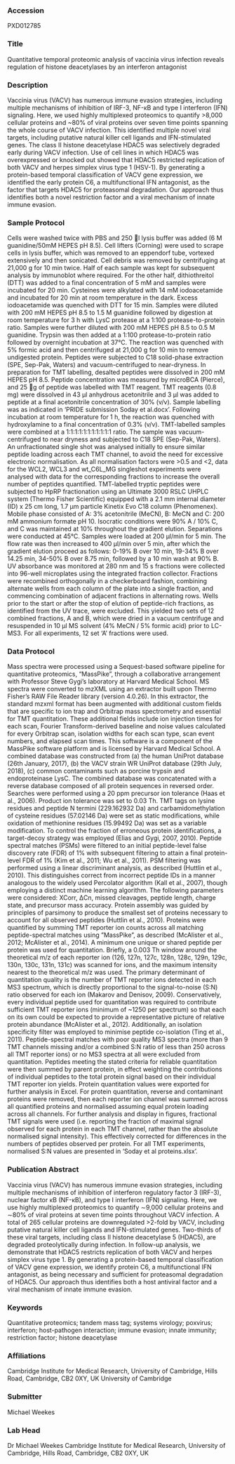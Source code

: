 ### Accession
PXD012785

### Title
Quantitative temporal proteomic analysis of vaccinia virus infection reveals regulation of histone deacetylases by an interferon antagonist

### Description
Vaccinia virus (VACV) has numerous immune evasion strategies, including multiple mechanisms of inhibition of IRF-3, NF-κB and type I interferon (IFN) signaling. Here, we used highly multiplexed proteomics to quantify >8,000 cellular proteins and ~80% of viral proteins over seven time points spanning the whole course of VACV infection. This identified multiple novel viral targets, including putative natural killer cell ligands and IFN-stimulated genes. The class II histone deacetylase HDAC5 was selectively degraded early during VACV infection. Use of cell lines in which HDAC5 was overexpressed or knocked out showed that HDAC5 restricted replication of both VACV and herpes simplex virus type 1 (HSV-1). By generating a protein-based temporal classification of VACV gene expression, we identified the early protein C6, a multifunctional IFN antagonist, as the factor that targets HDAC5 for proteasomal degradation. Our approach thus identifies both a novel restriction factor and a viral mechanism of innate immune evasion.

### Sample Protocol
Cells were washed twice with PBS and 250 l lysis buffer was added (6 M guanidine/50mM HEPES pH 8.5). Cell lifters (Corning) were used to scrape cells in lysis buffer, which was removed to an eppendorf tube, vortexed extensively and then sonicated. Cell debris was removed by centrifuging at 21,000 g for 10 min twice. Half of each sample was kept for subsequent analysis by immunoblot where required. For the other half, dithiothreitol (DTT) was added to a final concentration of 5 mM and samples were incubated for 20 min. Cysteines were alkylated with 14 mM iodoacetamide and incubated for 20 min at room temperature in the dark. Excess iodoacetamide was quenched with DTT for 15 min. Samples were diluted with 200 mM HEPES pH 8.5 to 1.5 M guanidine followed by digestion at room temperature for 3 h with LysC protease at a 1:100 protease-to-protein ratio. Samples were further diluted with 200 mM HEPES pH 8.5 to 0.5 M guanidine. Trypsin was then added at a 1:100 protease-to-protein ratio followed by overnight incubation at 37°C. The reaction was quenched with 5% formic acid and then centrifuged at 21,000 g for 10 min to remove undigested protein. Peptides were subjected to C18 solid-phase extraction (SPE, Sep-Pak, Waters) and vacuum-centrifuged to near-dryness. In preparation for TMT labelling, desalted peptides were dissolved in 200 mM HEPES pH 8.5. Peptide concentration was measured by microBCA (Pierce), and 25 g of peptide was labelled with TMT reagent. TMT reagents (0.8 mg) were dissolved in 43 μl anhydrous acetonitrile and 3 μl was added to peptide at a final acetonitrile concentration of 30% (v/v). Sample labelling was as indicated in ‘PRIDE submission Soday et al.docx’. Following incubation at room temperature for 1 h, the reaction was quenched with hydroxylamine to a final concentration of 0.3% (v/v). TMT-labelled samples were combined at a 1:1:1:1:1:1:1:1:1:1:1 ratio. The sample was vacuum-centrifuged to near dryness and subjected to C18 SPE (Sep-Pak, Waters). An unfractionated single shot was analysed initially to ensure similar peptide loading across each TMT channel, to avoid the need for excessive electronic normalisation. As all normalisation factors were >0.5 and <2, data for the WCL2, WCL3 and wt_C6L_MG singleshot experiments were analysed with data for the corresponding fractions to increase the overall number of peptides quantified. TMT-labelled tryptic peptides were subjected to HpRP fractionation using an Ultimate 3000 RSLC UHPLC system (Thermo Fisher Scientific) equipped with a 2.1 mm internal diameter (ID) x 25 cm long, 1.7 µm particle Kinetix Evo C18 column (Phenomenex). Mobile phase consisted of A: 3% acetonitrile (MeCN), B: MeCN and C: 200 mM ammonium formate pH 10. Isocratic conditions were 90% A / 10% C, and C was maintained at 10% throughout the gradient elution. Separations were conducted at 45°C. Samples were loaded at 200 µl/min for 5 min. The flow rate was then increased to 400 µl/min over 5 min, after which the gradient elution proceed as follows: 0-19% B over 10 min, 19-34% B over 14.25 min, 34-50% B over 8.75 min, followed by a 10 min wash at 90% B. UV absorbance was monitored at 280 nm and 15 s fractions were collected into 96-well microplates using the integrated fraction collector. Fractions were recombined orthogonally in a checkerboard fashion, combining alternate wells from each column of the plate into a single fraction, and commencing combination of adjacent fractions in alternating rows. Wells prior to the start or after the stop of elution of peptide-rich fractions, as identified from the UV trace, were excluded. This yielded two sets of 12 combined fractions, A and B, which were dried in a vacuum centrifuge and resuspended in 10 µl MS solvent (4% MeCN / 5% formic acid) prior to LC-MS3. For all experiments, 12 set ‘A’ fractions were used.

### Data Protocol
Mass spectra were processed using a Sequest-based software pipeline for quantitative proteomics, “MassPike”, through a collaborative arrangement with Professor Steve Gygi’s laboratory at Harvard Medical School. MS spectra were converted to mzXML using an extractor built upon Thermo Fisher’s RAW File Reader library (version 4.0.26). In this extractor, the standard mzxml format has been augmented with additional custom fields that are specific to ion trap and Orbitrap mass spectrometry and essential for TMT quantitation. These additional fields include ion injection times for each scan, Fourier Transform-derived baseline and noise values calculated for every Orbitrap scan, isolation widths for each scan type, scan event numbers, and elapsed scan times. This software is a component of the MassPike software platform and is licensed by Harvard Medical School.  A combined database was constructed from (a) the human UniProt database (26th January, 2017), (b) the VACV strain WR UniProt database (29th July, 2018), (c) common contaminants such as porcine trypsin and endoproteinase LysC. The combined database was concatenated with a reverse database composed of all protein sequences in reversed order. Searches were performed using a 20 ppm precursor ion tolerance (Haas et al., 2006). Product ion tolerance was set to 0.03 Th. TMT tags on lysine residues and peptide N termini (229.162932 Da) and carbamidomethylation of cysteine residues (57.02146 Da) were set as static modifications, while oxidation of methionine residues (15.99492 Da) was set as a variable modification.  To control the fraction of erroneous protein identifications, a target-decoy strategy was employed (Elias and Gygi, 2007, 2010). Peptide spectral matches (PSMs) were filtered to an initial peptide-level false discovery rate (FDR) of 1% with subsequent filtering to attain a final protein-level FDR of 1% (Kim et al., 2011; Wu et al., 2011). PSM filtering was performed using a linear discriminant analysis, as described (Huttlin et al., 2010). This distinguishes correct from incorrect peptide IDs in a manner analogous to the widely used Percolator algorithm (Kall et al., 2007), though employing a distinct machine learning algorithm. The following parameters were considered: XCorr, ΔCn, missed cleavages, peptide length, charge state, and precursor mass accuracy. Protein assembly was guided by principles of parsimony to produce the smallest set of proteins necessary to account for all observed peptides (Huttlin et al., 2010).  Proteins were quantified by summing TMT reporter ion counts across all matching peptide-spectral matches using ”MassPike”, as described (McAlister et al., 2012; McAlister et al., 2014). A minimum one unique or shared peptide per protein was used for quantitation. Briefly, a 0.003 Th window around the theoretical m/z of each reporter ion (126, 127n, 127c, 128n, 128c, 129n, 129c, 130n, 130c, 131n, 131c) was scanned for ions, and the maximum intensity nearest to the theoretical m/z was used. The primary determinant of quantitation quality is the number of TMT reporter ions detected in each MS3 spectrum, which is directly proportional to the signal-to-noise (S:N) ratio observed for each ion (Makarov and Denisov, 2009). Conservatively, every individual peptide used for quantitation was required to contribute sufficient TMT reporter ions (minimum of ~1250 per spectrum) so that each on its own could be expected to provide a representative picture of relative protein abundance (McAlister et al., 2012). Additionally, an isolation specificity filter was employed to minimise peptide co-isolation (Ting et al., 2011). Peptide-spectral matches with poor quality MS3 spectra (more than 9 TMT channels missing and/or a combined S:N ratio of less than 250 across all TMT reporter ions) or no MS3 spectra at all were excluded from quantitation. Peptides meeting the stated criteria for reliable quantitation were then summed by parent protein, in effect weighting the contributions of individual peptides to the total protein signal based on their individual TMT reporter ion yields. Protein quantitation values were exported for further analysis in Excel.  For protein quantitation, reverse and contaminant proteins were removed, then each reporter ion channel was summed across all quantified proteins and normalised assuming equal protein loading across all channels. For further analysis and display in figures, fractional TMT signals were used (i.e. reporting the fraction of maximal signal observed for each protein in each TMT channel, rather than the absolute normalised signal intensity). This effectively corrected for differences in the numbers of peptides observed per protein. For all TMT experiments, normalised S:N values are presented in ‘Soday et al proteins.xlsx’.

### Publication Abstract
Vaccinia virus (VACV) has numerous immune evasion&#xa0;strategies, including multiple mechanisms of inhibition of interferon regulatory factor 3 (IRF-3), nuclear factor &#x3ba;B (NF-&#x3ba;B), and type I interferon (IFN) signaling. Here, we use highly multiplexed proteomics to quantify &#x223c;9,000 cellular proteins and &#x223c;80% of viral proteins at seven time points throughout VACV infection. A total of 265 cellular proteins are downregulated &gt;2-fold by VACV, including putative natural killer cell ligands and IFN-stimulated genes. Two-thirds of these viral targets, including class II histone deacetylase 5 (HDAC5), are degraded proteolytically during infection. In follow-up analysis, we demonstrate that HDAC5 restricts replication of both VACV and herpes simplex virus type 1. By generating a protein-based temporal classification of VACV gene expression, we identify protein C6, a multifunctional IFN antagonist, as being necessary and sufficient for proteasomal degradation of&#xa0;HDAC5. Our approach thus identifies both a host&#xa0;antiviral factor and a viral mechanism of innate immune evasion.

### Keywords
Quantitative proteomics; tandem mass tag; systems virology; poxvirus; interferon; host-pathogen interaction; immune evasion; innate immunity; restriction factor; histone deacetylase

### Affiliations
Cambridge Institute for Medical Research, University of Cambridge, Hills Road, Cambridge, CB2 0XY, UK
University of Cambridge

### Submitter
Michael Weekes

### Lab Head
Dr Michael Weekes
Cambridge Institute for Medical Research, University of Cambridge, Hills Road, Cambridge, CB2 0XY, UK


